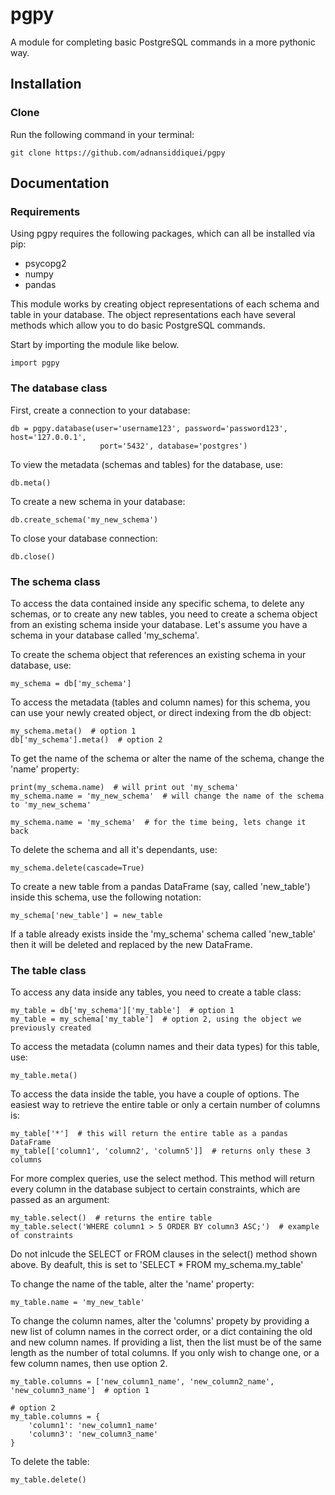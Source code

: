 # pgpy
A module for completing basic PostgreSQL commands in a more pythonic way.

## Installation 
### Clone
Run the following command in your terminal:
```
git clone https://github.com/adnansiddiquei/pgpy
```

## Documentation
### Requirements
Using pgpy requires the following packages, which can all be installed via pip:
- psycopg2
- numpy
- pandas

This module works by creating object representations of each schema and table in your database. The object representations each have several methods which allow you to do basic PostgreSQL commands.

Start by importing the module like below.
```
import pgpy
```

### The database class
First, create a connection to your database:
```
db = pgpy.database(user='username123', password='password123', host='127.0.0.1', 
                    port='5432', database='postgres')
```

To view the metadata (schemas and tables) for the database, use:
```
db.meta()
```

To create a new schema in your database:
```
db.create_schema('my_new_schema')
```

To close your database connection:
```
db.close()
```

### The schema class
To access the data contained inside any specific schema, to delete any schemas, or to create any new tables, you need to create a schema object from an existing schema inside your database. Let's assume you have a schema in your database called 'my_schema'.

To create the schema object that references an existing schema in your database, use:
```
my_schema = db['my_schema']
```

To access the metadata (tables and column names) for this schema, you can use your newly created object, or direct indexing from the db object:
```
my_schema.meta()  # option 1
db['my_schema'].meta()  # option 2
```

To get the name of the schema or alter the name of the schema, change the 'name' property:
```
print(my_schema.name)  # will print out 'my_schema'
my_schema.name = 'my_new_schema'  # will change the name of the schema to 'my_new_schema'

my_schema.name = 'my_schema'  # for the time being, lets change it back
```

To delete the schema and all it's dependants, use:
```
my_schema.delete(cascade=True)
```

To create a new table from a pandas DataFrame (say, called 'new_table') inside this schema, use the following notation:
```
my_schema['new_table'] = new_table
```
If a table already exists inside the 'my_schema' schema called 'new_table' then it will be deleted and replaced by the new DataFrame.

### The table class
To access any data inside any tables, you need to create a table class:
```
my_table = db['my_schema']['my_table']  # option 1
my_table = my_schema['my_table']  # option 2, using the object we previously created
```

To access the metadata (column names and their data types) for this table, use:
```
my_table.meta()
```

To access the data inside the table, you have a couple of options. The easiest way to retrieve the entire table or only a certain number of columns is:
```
my_table['*']  # this will return the entire table as a pandas DataFrame
my_table[['column1', 'column2', 'column5']]  # returns only these 3 columns
```

For more complex queries, use the select method. This method will return every column in the database subject to certain constraints, which are passed as an argument:
```
my_table.select()  # returns the entire table
my_table.select('WHERE column1 > 5 ORDER BY column3 ASC;')  # example of constraints
```
Do not inlcude the SELECT or FROM clauses in the select() method shown above. By deafult, this is set to 'SELECT * FROM my_schema.my_table'

To change the name of the table, alter the 'name' property:
```
my_table.name = 'my_new_table'
```

To change the column names, alter the 'columns' propety by providing a new list of column names in the correct order, or a dict containing the old and new column names. If providing a list, then the list must be of the same length as the number of total columns. If you only wish to change one, or a few column names, then use option 2.
```
my_table.columns = ['new_column1_name', 'new_column2_name', 'new_column3_name']  # option 1

# option 2
my_table.columns = {
    'column1': 'new_column1_name'
    'column3': 'new_column3_name'
}
```

To delete the table:
```
my_table.delete()
```

